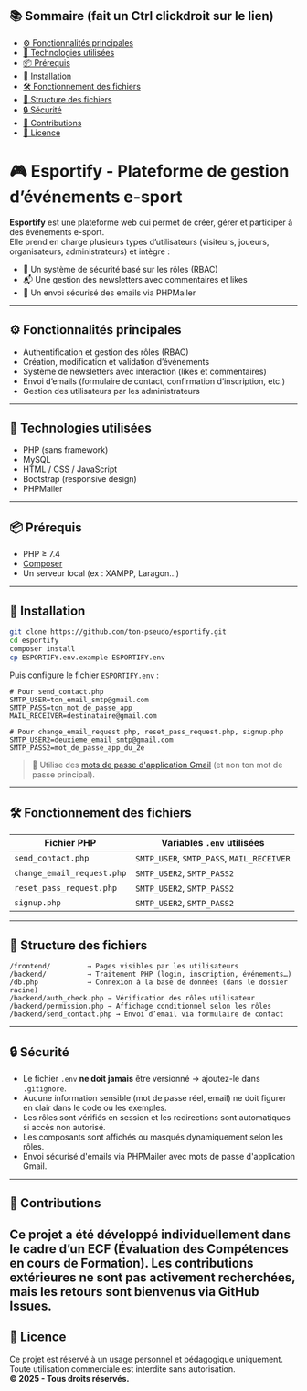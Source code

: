 ## 📚 Sommaire (fait un Ctrl clickdroit sur le lien)
- [⚙️ Fonctionnalités principales](#️-fonctionnalités-principales)
- [🧰 Technologies utilisées](#-technologies-utilisées)
- [📦 Prérequis](#-prérequis)
- [🚀 Installation](#-installation)
- [🛠 Fonctionnement des fichiers](#-fonctionnement-des-fichiers)
- [📁 Structure des fichiers](#-structure-des-fichiers)
- [🔒 Sécurité](#-sécurité)
- [🤝 Contributions](#-contributions)
- [📄 Licence](#-licence)


# 🎮 Esportify - Plateforme de gestion d’événements e-sport
**Esportify** est une plateforme web qui permet de créer, gérer et participer à des événements e-sport.  
Elle prend en charge plusieurs types d’utilisateurs (visiteurs, joueurs, organisateurs, administrateurs) et intègre :
- 🔐 Un système de sécurité basé sur les rôles (RBAC)
- 📬 Une gestion des newsletters avec commentaires et likes
- 📧 Un envoi sécurisé des emails via PHPMailer
---
## ⚙️ Fonctionnalités principales
- Authentification et gestion des rôles (RBAC)
- Création, modification et validation d’événements
- Système de newsletters avec interaction (likes et commentaires)
- Envoi d’emails (formulaire de contact, confirmation d’inscription, etc.)
- Gestion des utilisateurs par les administrateurs
---
## 🧰 Technologies utilisées
- PHP (sans framework)
- MySQL
- HTML / CSS / JavaScript
- Bootstrap (responsive design)
- PHPMailer
---
## 📦 Prérequis

- PHP ≥ 7.4
- [Composer](https://getcomposer.org/)
- Un serveur local (ex : XAMPP, Laragon...)
---
## 🚀 Installation
```bash
git clone https://github.com/ton-pseudo/esportify.git
cd esportify
composer install
cp ESPORTIFY.env.example ESPORTIFY.env
```
Puis configure le fichier `ESPORTIFY.env` :
```env
# Pour send_contact.php
SMTP_USER=ton_email_smtp@gmail.com
SMTP_PASS=ton_mot_de_passe_app
MAIL_RECEIVER=destinataire@gmail.com

# Pour change_email_request.php, reset_pass_request.php, signup.php
SMTP_USER2=deuxieme_email_smtp@gmail.com
SMTP_PASS2=mot_de_passe_app_du_2e
```
> 🔐 Utilise des [mots de passe d'application Gmail](https://support.google.com/mail/answer/185833?hl=fr) (et non ton mot de passe principal).
---
## 🛠 Fonctionnement des fichiers
| Fichier PHP                | Variables `.env` utilisées                |
| -------------------------- | ---------------------------------------- |
| `send_contact.php`         | `SMTP_USER`, `SMTP_PASS`, `MAIL_RECEIVER`|
| `change_email_request.php` | `SMTP_USER2`, `SMTP_PASS2`               |
| `reset_pass_request.php`   | `SMTP_USER2`, `SMTP_PASS2`               |
| `signup.php`               | `SMTP_USER2`, `SMTP_PASS2`               |
---

## 📁 Structure des fichiers

```
/frontend/         → Pages visibles par les utilisateurs
/backend/          → Traitement PHP (login, inscription, événements…)
/db.php            → Connexion à la base de données (dans le dossier racine)
/backend/auth_check.php → Vérification des rôles utilisateur
/backend/permission.php → Affichage conditionnel selon les rôles
/backend/send_contact.php → Envoi d’email via formulaire de contact
```
---
## 🔒 Sécurité
- Le fichier `.env` **ne doit jamais** être versionné → ajoutez-le dans `.gitignore`.
- Aucune information sensible (mot de passe réel, email) ne doit figurer en clair dans le code ou les exemples.
- Les rôles sont vérifiés en session et les redirections sont automatiques si accès non autorisé.
- Les composants sont affichés ou masqués dynamiquement selon les rôles.
- Envoi sécurisé d'emails via PHPMailer avec mots de passe d'application Gmail.
---
## 🤝 Contributions
Ce projet a été développé individuellement dans le cadre d’un ECF (Évaluation des Compétences en cours de Formation).
Les contributions extérieures ne sont pas activement recherchées, mais les retours sont bienvenus via GitHub Issues.
---
## 📄 Licence
Ce projet est réservé à un usage personnel et pédagogique uniquement.  
Toute utilisation commerciale est interdite sans autorisation.  
**© 2025 - Tous droits réservés.**